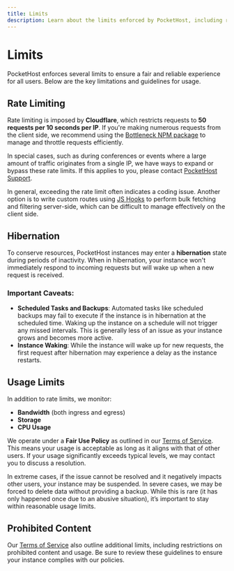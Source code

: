 ```yaml
---
title: Limits
description: Learn about the limits enforced by PocketHost, including rate limiting, hibernation, usage limits, and prohibited content
---
```

# Limits

PocketHost enforces several limits to ensure a fair and reliable experience for all users. Below are the key limitations and guidelines for usage.

## Rate Limiting

Rate limiting is imposed by **Cloudflare**, which restricts requests to **50 requests per 10 seconds per IP**. If you're making numerous requests from the client side, we recommend using the [Bottleneck NPM package](https://www.npmjs.com/package/bottleneck) to manage and throttle requests efficiently.

In special cases, such as during conferences or events where a large amount of traffic originates from a single IP, we have ways to expand or bypass these rate limits. If this applies to you, please contact [PocketHost Support](/support).

In general, exceeding the rate limit often indicates a coding issue. Another option is to write custom routes using [JS Hooks](/docs/programming) to perform bulk fetching and filtering server-side, which can be difficult to manage effectively on the client side.

## Hibernation

To conserve resources, PocketHost instances may enter a **hibernation** state during periods of inactivity. When in hibernation, your instance won't immediately respond to incoming requests but will wake up when a new request is received.

### Important Caveats:

- **Scheduled Tasks and Backups**: Automated tasks like scheduled backups may fail to execute if the instance is in hibernation at the scheduled time. Waking up the instance on a schedule will not trigger any missed intervals. This is generally less of an issue as your instance grows and becomes more active.
- **Instance Waking**: While the instance will wake up for new requests, the first request after hibernation may experience a delay as the instance restarts.

## Usage Limits

In addition to rate limits, we monitor:

- **Bandwidth** (both ingress and egress)
- **Storage**
- **CPU Usage**

We operate under a **Fair Use Policy** as outlined in our [Terms of Service](/terms). This means your usage is acceptable as long as it aligns with that of other users. If your usage significantly exceeds typical levels, we may contact you to discuss a resolution.

In extreme cases, if the issue cannot be resolved and it negatively impacts other users, your instance may be suspended. In severe cases, we may be forced to delete data without providing a backup. While this is rare (it has only happened once due to an abusive situation), it’s important to stay within reasonable usage limits.

## Prohibited Content

Our [Terms of Service](/terms) also outline additional limits, including restrictions on prohibited content and usage. Be sure to review these guidelines to ensure your instance complies with our policies.
